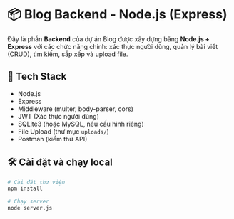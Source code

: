 # 📦 Blog Backend - Node.js (Express)

Đây là phần **Backend** của dự án Blog được xây dựng bằng **Node.js + Express** với các chức năng chính: xác thực người dùng, quản lý bài viết (CRUD), tìm kiếm, sắp xếp và upload file.

## 🚀 Tech Stack

- Node.js
- Express
- Middleware (multer, body-parser, cors)
- JWT (Xác thực người dùng)
- SQLite3 (hoặc MySQL, nếu cấu hình riêng)
- File Upload (thư mục `uploads/`)
- Postman (kiểm thử API)


## 🛠️ Cài đặt và chạy local

```bash
# Cài đặt thư viện
npm install

# Chạy server
node server.js
